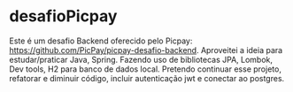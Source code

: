 # desafioPicpay
Este é um desafio Backend oferecido pelo Picpay: https://github.com/PicPay/picpay-desafio-backend. 
Aproveitei a ideia para estudar/praticar Java, Spring. Fazendo uso de bibliotecas JPA, Lombok, Dev tools, H2 para banco de dados local. 
Pretendo continuar esse projeto, refatorar e diminuir código, incluir autenticação jwt e conectar ao postgres.
